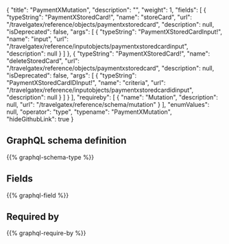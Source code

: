 {
  "title": "PaymentXMutation",
  "description": "",
  "weight": 1,
  "fields": [
    {
      "typeString": "PaymentXStoredCard!",
      "name": "storeCard",
      "url": "/travelgatex/reference/objects/paymentxstoredcard",
      "description": null,
      "isDeprecated": false,
      "args": [
        {
          "typeString": "PaymentXStoredCardInput!",
          "name": "input",
          "url": "/travelgatex/reference/inputobjects/paymentxstoredcardinput",
          "description": null
        }
      ]
    },
    {
      "typeString": "PaymentXStoredCard!",
      "name": "deleteStoredCard",
      "url": "/travelgatex/reference/objects/paymentxstoredcard",
      "description": null,
      "isDeprecated": false,
      "args": [
        {
          "typeString": "PaymentXStoredCardIDInput!",
          "name": "criteria",
          "url": "/travelgatex/reference/inputobjects/paymentxstoredcardidinput",
          "description": null
        }
      ]
    }
  ],
  "requireby": [
    {
      "name": "Mutation",
      "description": null,
      "url": "/travelgatex/reference/schema/mutation"
    }
  ],
  "enumValues": null,
  "operator": "type",
  "typename": "PaymentXMutation",
  "hideGithubLink": true
}
## GraphQL schema definition

{{% graphql-schema-type %}}

## Fields

{{% graphql-field %}}

## Required by

{{% graphql-require-by %}}
